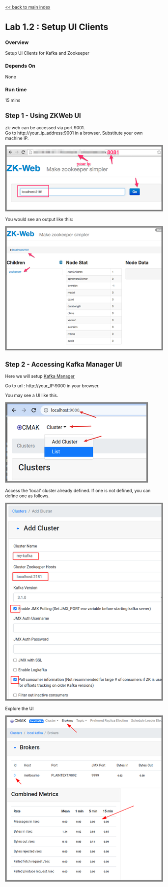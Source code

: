 <link rel='stylesheet' href='../assets/css/main.css'/>

[<< back to main index](../README.md)

# Lab 1.2 : Setup UI Clients

### Overview

Setup UI Clients for Kafka and Zookeeper

### Depends On

None

### Run time

15 mins

## Step 1 - Using ZKWeb UI

zk-web can be accessed via port 9001.  
Go to http://your_ip_address:9001 in a browser.  Substitute your own machine IP.

<img src="../assets/images/1.1a.png" style="border: 5px solid grey ; max-width:100%;"  />

You would see an output like this:

<img src="../assets/images/1.1b.png" style="border: 5px solid grey ; max-width:100%;"  />


## Step 2 - Accessing Kafka Manager UI

Here we will setup [Kafka Manager](https://github.com/yahoo/CMAK)

Go to url :  http://your_IP:9000  in your browser.

You may see a  UI like this.

<img src="../assets/images/1.2a.png" style="border: 5px solid grey ; max-width:100%;"  />

Access  the 'local' cluster already defined.  If one is not defined, you can define one as follows.

<img src="../assets/images/1.2b.png" style="border: 5px solid grey ; max-width:100%;"  />

Explore  the UI

<img src="../assets/images/1.2c.png" style="border: 5px solid grey ; max-width:100%;"  />